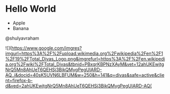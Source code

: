 # Hello World
* Apple
* Banana

@shulyavraham

![](https://www.google.com/imgres?imgurl=https%3A%2F%2Fupload.wikimedia.org%2Fwikipedia%2Fen%2F1%2F19%2FTotal_Divas_Logo.png&imgrefurl=https%3A%2F%2Fen.wikipedia.org%2Fwiki%2FTotal_Divas&tbnid=PBxqrKBPNzXAyM&vet=12ahUKEwjtgNrQ5Mn8AhUeT6QEHSj3BikQMygPegUIARD-AQ..i&docid=40sK5UVN6LBFUM&w=250&h=141&q=divas&safe=active&client=firefox-b-d&ved=2ahUKEwjtgNrQ5Mn8AhUeT6QEHSj3BikQMygPegUIARD-AQ(
